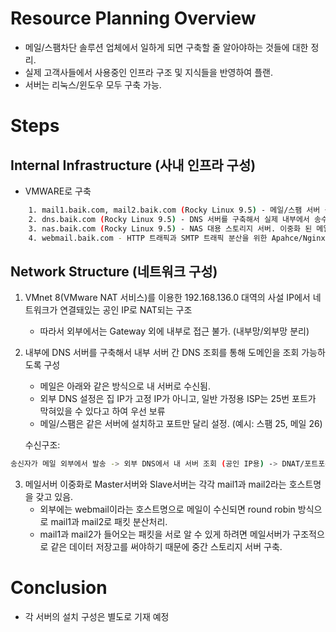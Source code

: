 # Resource Planning Overview
- 메일/스팸차단 솔루션 업체에서 일하게 되면 구축할 줄 알아야하는 것들에 대한 정리.
- 실제 고객사들에서 사용중인 인프라 구조 및 지식들을 반영하여 플랜.
- 서버는 리눅스/윈도우 모두 구축 가능.

# Steps

## Internal Infrastructure (사내 인프라 구성)
- VMWARE로 구축
```bash
	1. mail1.baik.com, mail2.baik.com (Rocky Linux 9.5) - 메일/스팸 서버 구축 (Master/Slave 서버 이중화)
	2. dns.baik.com (Rocky Linux 9.5) - DNS 서버를 구축해서 실제 내부에서 송수신 테스트 진행. 도메인: @baik.com
	3. nas.baik.com (Rocky Linux 9.5) - NAS 대용 스토리지 서버. 이중화 된 메일서버의 공유데이터(사용자 정보 및 설정값)가 저장되는 스토리지.
	4. webmail.baik.com - HTTP 트래픽과 SMTP 트래픽 분산을 위한 Apahce/Nginx 서버
```
	
## Network Structure (네트워크 구성)
1. VMnet 8(VMware NAT 서비스)를 이용한 192.168.136.0 대역의 사설 IP에서 네트워크가 연결돼있는 공인 IP로 NAT되는 구조
	- 따라서 외부에서는 Gateway 외에 내부로 접근 불가. (내부망/외부망 분리)
	
2. 내부에 DNS 서버를 구축해서 내부 서버 간 DNS 조회를 통해 도메인을 조회 가능하도록 구성
	- 메일은 아래와 같은 방식으로 내 서버로 수신됨.
	- 외부 DNS 설정은 집 IP가 고정 IP가 아니고, 일반 가정용 ISP는 25번 포트가 막혀있을 수 있다고 하여 우선 보류
	- 메일/스팸은 같은 서버에 설치하고 포트만 달리 설정. (예시: 스팸 25, 메일 26)
	
	수신구조: 
```bash
송신자가 메일 외부에서 발송 -> 외부 DNS에서 내 서버 조회 (공인 IP용) -> DNAT/포트포워딩 -> 내 스팸서버에서 relay -> 내 메일서버로 수신
```
	
3. 메일서버 이중화로 Master서버와 Slave서버는 각각 mail1과 mail2라는 호스트명을 갖고 있음. 
	- 외부에는 webmail이라는 호스트명으로 메일이 수신되면 round robin 방식으로 mail1과 mail2로 패킷 분산처리.
	- mail1과 mail2가 들어오는 패킷을 서로 알 수 있게 하려면 메일서버가 구조적으로 같은 데이터 저장고를 써야하기 때문에 중간 스토리지 서버 구축.

# Conclusion
- 각 서버의 설치 구성은 별도로 기재 예정